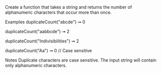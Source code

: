 Create a function that takes a string and returns the number of alphanumeric characters that occur more than once.

Examples
duplicateCount("abcde") ➞ 0

duplicateCount("aabbcde") ➞ 2

duplicateCount("Indivisibilities") ➞ 2

duplicateCount("Aa") ➞ 0
// Case sensitive

Notes
Duplicate characters are case sensitive.
The input string will contain only alphanumeric characters.

